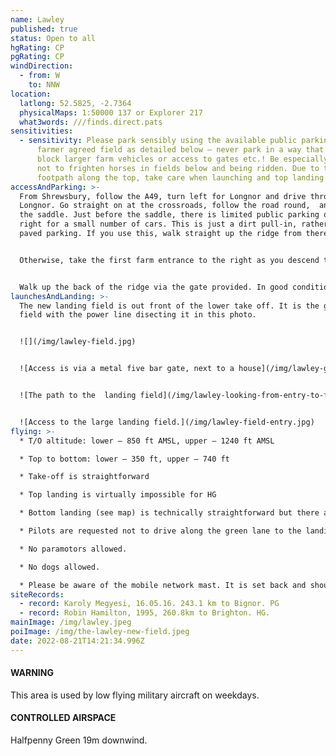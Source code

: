 ```yaml
---
name: Lawley
published: true
status: Open to all
hgRating: CP
pgRating: CP
windDirection:
  - from: W
    to: NNW
location:
  latlong: 52.5825, -2.7364
  physicalMaps: 1:50000 137 or Explorer 217
  what3words: ///finds.direct.pats
sensitivities:
  - sensitivity: Please park sensibly using the available public parking or the
      farmer agreed field as detailed below – never park in a way that would
      block larger farm vehicles or access to gates etc.! Be especially careful
      not to frighten horses in fields below and being ridden. Due to the public
      footpath along the top, take care when launching and top landing!
accessAndParking: >-
  From Shrewsbury, follow the A49, turn left for Longnor and drive through
  Longnor. Go straight on at the crossroads, follow the road round,  and over
  the saddle. Just before the saddle, there is limited public parking on the
  right for a small number of cars. This is just a dirt pull-in, rather than
  paved parking. If you use this, walk straight up the ridge from there.


  Otherwise, take the first farm entrance to the right as you descend the saddle. Park in the first field on the right.  Do not park in the field if it contains sheep. There is normally someone around who can direct you to alternative parking.


  Walk up the back of the ridge via the gate provided. In good conditions, it is possible to take off here and work your way up the ridge to the left. A walk up the ridge gives a better chance of soaring. Most PGs take this option, most HGs do not.
launchesAndLanding: >-
  The new landing field is out front of the lower take off. It is the green
  field with the power line disecting it in this photo.


  ![](/img/lawley-field.jpg)


  ![Access is via a metal five bar gate, next to a house](/img/lawley-gate.jpg)


  ![The path to the  landing field](/img/lawley-looking-from-entry-to-field.jpg)


  ![Access to the large landing field.](/img/lawley-field-entry.jpg)
flying: >-
  * T/O altitude: lower – 850 ft AMSL, upper – 1240 ft AMSL

  * Top to bottom: lower – 350 ft, upper – 740 ft

  * Take-off is straightforward

  * Top landing is virtually impossible for HG

  * Bottom landing (see map) is technically straightforward but there are many POWER LINES and some trees. Check the field out and its condition before flying – this is particularly important for hang gliders. Do NOT LAND in any other field except in real emergency. The ridge is low at T/O end – leave sufficient height for the glide into wind. CLOSE ALL GATES. Note that there is a convenient gate at the side of the landing field, walk up the side of the field to the green lane where there is a 5 bar gate.

  * Pilots are requested not to drive along the green lane to the landing field.

  * No paramotors allowed.

  * No dogs allowed.

  * Please be aware of the mobile network mast. It is set back and should not be an issue however do not launch nor land directly in front in case you are dragged back into it.
siteRecords:
  - record: Karoly Megyesi, 16.05.16. 243.1 km to Bignor. PG
  - record: Robin Hamilton, 1995, 260.8km to Brighton. HG.
mainImage: /img/lawley.jpeg
poiImage: /img/the-lawley-new-field.jpeg
date: 2022-08-21T14:21:34.996Z
---
```

#### WARNING

This area is used by low flying military aircraft on weekdays.

#### CONTROLLED AIRSPACE

Halfpenny Green 19m downwind.